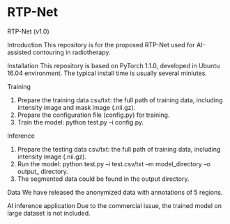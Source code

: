 # RTP-Net

RTP-Net (v1.0)

Introduction
This repository is for the proposed RTP-Net used for AI-assisted contouring in radiotherapy.

Installation
This repository is based on PyTorch 1.1.0, developed in Ubuntu 16.04 environment. The typical install time is usually several miniutes. 

Training
1.	Prepare the training data csv/txt: the full path of training data, including intensity image and mask image (.nii.gz).
2.	Prepare the configuration file (config.py) for training.
3.	Train the model: python test.py –i config.py.

Inference
1.	Prepare the testing data csv/txt: the full path of training data, including intensity image (.nii.gz).
2.	Run the model: python test.py –i test.csv/txt –m model_directory –o output_ directory.
3.	The segmented data could be found in the output directory.

Data 
We have released the anonymized data with annotations of 5 regions.

AI inference application
Due to the commercial issue, the trained model on large dataset is not included.
